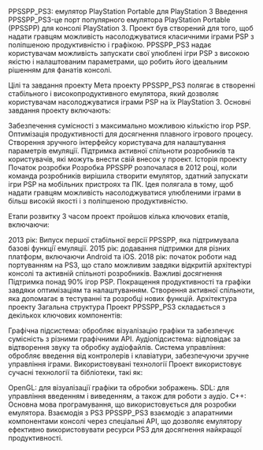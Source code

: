 PPSSPP_PS3: емулятор PlayStation Portable для PlayStation 3
Введення
PPSSPP_PS3-це порт популярного емулятора PlayStation Portable (PPSSPP) для консолі PlayStation 3. Проект був створений для того, щоб надати гравцям можливість насолоджуватися класичними іграми PSP з поліпшеною продуктивністю і графікою. PPSSPP_PS3 надає користувачам можливість запускати свої улюблені ігри PSP з високою якістю і налаштованим параметрами, що робить його ідеальним рішенням для фанатів консолі.

Цілі та завдання проекту
Мета проекту PPSSPP_PS3 полягає в створенні стабільного і високопродуктивного емулятора, який дозволяє користувачам насолоджуватися іграми PSP на їх PlayStation 3. Основні завдання проекту включають:

Забезпечення сумісності з максимально можливою кількістю ігор PSP.
Оптимізація продуктивності для досягнення плавного ігрового процесу.
Створення зручного інтерфейсу користувача для налаштування параметрів емуляції.
Підтримка активної спільноти розробників та користувачів, які можуть внести свій внесок у проект.
Історія проекту
Початок розробки
Розробка PPSSPP розпочалася в 2012 році, коли команда розробників вирішила створити емулятор, здатний запускати ігри PSP на мобільних пристроях та ПК. Ідея полягала в тому, щоб надати гравцям можливість насолоджуватися улюбленими іграми в більш високій якості і з поліпшеною продуктивністю.

Етапи розвитку
З часом проект пройшов кілька ключових етапів, включаючи:

2013 рік: Випуск першої стабільної версії PPSSPP, яка підтримувала базові функції емуляції.
2015 рік: додавання підтримки для різних платформ, включаючи Android та iOS.
2018 рік: початок роботи над портуванням на PS3, що стало можливим завдяки відкритій архітектурі консолі та активній спільноті розробників.
Важливі досягнення
Підтримка понад 90% ігор PSP.
Покращення продуктивності та графіки завдяки оптимізаціям та налаштуванням.
Створення активної спільноти, яка допомагає в тестуванні та розробці нових функцій.
Архітектура проекту
Загальна структура
Проект PPSSPP_PS3 складається з декількох ключових компонентів:

Графічна підсистема: обробляє візуалізацію графіки та забезпечує сумісність з різними графічними API.
Аудіопідсистема: відповідає за відтворення звуку та обробку аудіофайлів.
Система управління: обробляє введення від контролерів і клавіатури, забезпечуючи зручне управління іграми.
Використовувані технології
Проект використовує сучасні технології та бібліотеки, такі як:

OpenGL: для візуалізації графіки та обробки зображень.
SDL: для управління введенням і виведенням, а також для роботи з аудіо.
C++: Основна мова програмування, що використовується для розробки емулятора.
Взаємодія з PS3
PPSSPP_PS3 взаємодіє з апаратними компонентами консолі через спеціальні API, що дозволяє емулятору ефективно використовувати ресурси PS3 для досягнення найкращої продуктивності.
